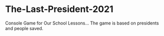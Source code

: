 # The-Last-President-2021
Console Game for Our School Lessons... The game is based on presidents and people saved.
